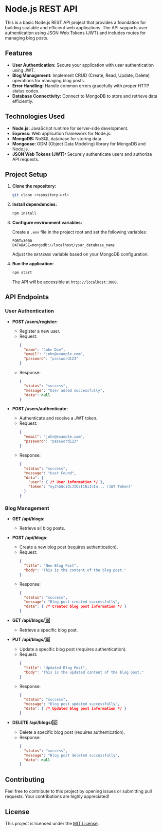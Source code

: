 # Node.js REST API

This is a basic Node.js REST API project that provides a foundation for building scalable and efficient web applications. The API supports user authentication using JSON Web Tokens (JWT) and includes routes for managing blog posts.

## Features

- **User Authentication:** Secure your application with user authentication using JWT.
- **Blog Management:** Implement CRUD (Create, Read, Update, Delete) operations for managing blog posts.
- **Error Handling:** Handle common errors gracefully with proper HTTP status codes.
- **Database Connectivity:** Connect to MongoDB to store and retrieve data efficiently.

## Technologies Used

- **Node.js:** JavaScript runtime for server-side development.
- **Express:** Web application framework for Node.js.
- **MongoDB:** NoSQL database for storing data.
- **Mongoose:** ODM (Object Data Modeling) library for MongoDB and Node.js.
- **JSON Web Tokens (JWT):** Securely authenticate users and authorize API requests.

## Project Setup

1. **Clone the repository:**

    ```bash
    git clone <repository-url>
    ```

2. **Install dependencies:**

    ```bash
    npm install
    ```

3. **Configure environment variables:**

    Create a `.env` file in the project root and set the following variables:

    ```env
    PORT=3000
    DATABASE=mongodb://localhost/your_database_name
    ```

    Adjust the `DATABASE` variable based on your MongoDB configuration.

4. **Run the application:**

    ```bash
    npm start
    ```

    The API will be accessible at `http://localhost:3000`.

## API Endpoints

### User Authentication

- **POST /users/register:**
  - Register a new user.
  - Request:
    ```json
    {
      "name": "John Doe",
      "email": "john@example.com",
      "password": "password123"
    }
    ```
  - Response:
    ```json
    {
      "status": "success",
      "message": "User added successfully",
      "data": null
    }
    ```

- **POST /users/authenticate:**
  - Authenticate and receive a JWT token.
  - Request:
    ```json
    {
      "email": "john@example.com",
      "password": "password123"
    }
    ```
  - Response:
    ```json
    {
      "status": "success",
      "message": "User Found",
      "data": {
        "user": { /* User information */ },
        "token": "eyJhbGciOiJIUzI1NiIsIn... (JWT Token)"
      }
    }
    ```

### Blog Management

- **GET /api/blogs:**
  - Retrieve all blog posts.

- **POST /api/blogs:**
  - Create a new blog post (requires authentication).
  - Request:
    ```json
    {
      "title": "New Blog Post",
      "body": "This is the content of the blog post."
    }
    ```
  - Response:
    ```json
    {
      "status": "success",
      "message": "Blog post created successfully",
      "data": { /* Created blog post information */ }
    }
    ```

- **GET /api/blogs/:id:**
  - Retrieve a specific blog post.

- **PUT /api/blogs/:id:**
  - Update a specific blog post (requires authentication).
  - Request:
    ```json
    {
      "title": "Updated Blog Post",
      "body": "This is the updated content of the blog post."
    }
    ```
  - Response:
    ```json
    {
      "status": "success",
      "message": "Blog post updated successfully",
      "data": { /* Updated blog post information */ }
    }
    ```

- **DELETE /api/blogs/:id:**
  - Delete a specific blog post (requires authentication).
  - Response:
    ```json
    {
      "status": "success",
      "message": "Blog post deleted successfully",
      "data": null
    }
    ```

## Contributing

Feel free to contribute to this project by opening issues or submitting pull requests. Your contributions are highly appreciated!

## License

This project is licensed under the [MIT License](LICENSE).
